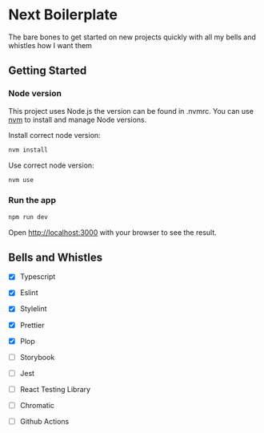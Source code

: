 # Next Boilerplate
The bare bones to get started on new projects quickly with all my bells and whistles how I want them

## Getting Started

### Node version
This project uses Node.js the version can be found in .nvmrc. You can use [nvm](https://github.com/nvm-sh/nvm) to install and manage Node versions.

Install correct node version:

```bash
nvm install
```

Use correct node version:

```bash
nvm use
```

### Run the app

```bash
npm run dev

```

Open [http://localhost:3000](http://localhost:3000) with your browser to see the result.


## Bells and Whistles
- [x] Typescript
- [x] Eslint
- [x] Stylelint
- [x] Prettier
- [x] Plop
- [ ] Storybook
- [ ] Jest
- [ ] React Testing Library
- [ ] Chromatic
- [ ] Github Actions


